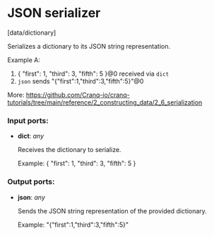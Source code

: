 # JSON serializer

[data/dictionary]

Serializes a dictionary to its JSON string representation.

Example A:
1. { "first": 1, "third": 3, "fifth": 5 }@0 received via `dict`
2. `json` sends "{\"first\":1,\"third\":3,\"fifth\":5}"@0

More:
https://github.com/Cranq-io/cranq-tutorials/tree/main/reference/2_constructing_data/2_6_serialization

### Input ports:

* __dict__: _any_

    Receives the dictionary to serialize.
    
    Example:
    { "first": 1, "third": 3, "fifth": 5 }



### Output ports:

* __json__: _any_

    Sends the JSON string representation of the provided dictionary.
    
    Example:
    "{\"first\":1,\"third\":3,\"fifth\":5}"



